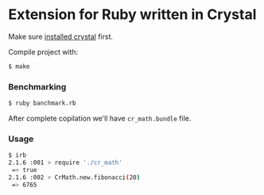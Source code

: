 # Extension for Ruby written in Crystal

Make sure [installed crystal](http://crystal-lang.org/docs/installation/index.html) first.

Compile project with:
```sh
$ make
```

### Benchmarking

```sh
$ ruby banchmark.rb 
```

After complete copilation we'll have `cr_math.bundle` file.

### Usage

```sh
$ irb
2.1.6 :001 > require './cr_math'
 => true
2.1.6 :002 > CrMath.new.fibonacci(20)
 => 6765
```
